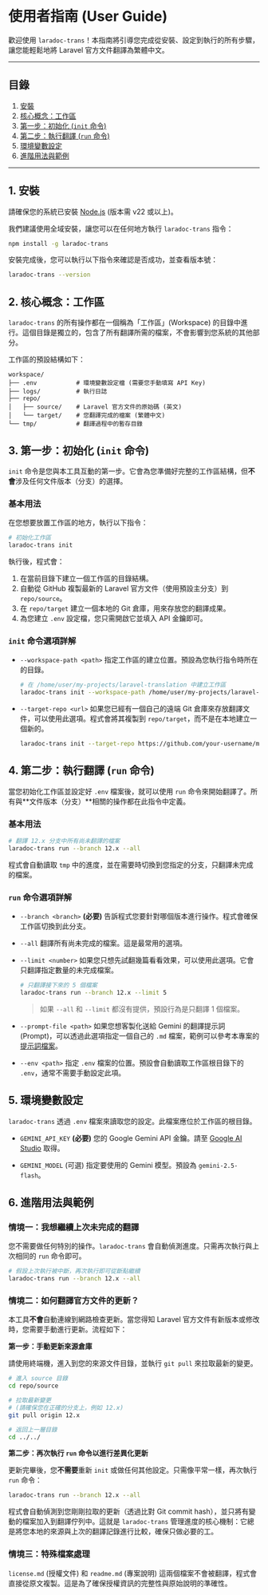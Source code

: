 # 使用者指南 (User Guide)

歡迎使用 `laradoc-trans`！本指南將引導您完成從安裝、設定到執行的所有步驟，讓您能輕鬆地將 Laravel 官方文件翻譯為繁體中文。

---

## 目錄

1.  [安裝](#1-安裝)
2.  [核心概念：工作區](#2-核心概念工作區)
3.  [第一步：初始化 (`init` 命令)](#3-第一步初始化-init-命令)
4.  [第二步：執行翻譯 (`run` 命令)](#4-第二步執行翻譯-run-命令)
5.  [環境變數設定](#5-環境變數設定)
6.  [進階用法與範例](#6-進階用法與範例)

---

## 1. 安裝

請確保您的系統已安裝 [Node.js](https://nodejs.org/) (版本需 v22 或以上)。

我們建議使用全域安裝，讓您可以在任何地方執行 `laradoc-trans` 指令：

```bash
npm install -g laradoc-trans
```

安裝完成後，您可以執行以下指令來確認是否成功，並查看版本號：
```bash
laradoc-trans --version
```

## 2. 核心概念：工作區

`laradoc-trans` 的所有操作都在一個稱為「工作區」(Workspace) 的目錄中進行。這個目錄是獨立的，包含了所有翻譯所需的檔案，不會影響到您系統的其他部分。

工作區的預設結構如下：

```
workspace/
├── .env           # 環境變數設定檔 (需要您手動填寫 API Key)
├── logs/          # 執行日誌
├── repo/
│   ├── source/    # Laravel 官方文件的原始碼 (英文)
│   └── target/    # 您翻譯完成的檔案 (繁體中文)
└── tmp/           # 翻譯過程中的暫存目錄
```

## 3. 第一步：初始化 (`init` 命令)

`init` 命令是您與本工具互動的第一步。它會為您準備好完整的工作區結構，但**不會**涉及任何文件版本（分支）的選擇。

### 基本用法

在您想要放置工作區的地方，執行以下指令：

```bash
# 初始化工作區
laradoc-trans init
```

執行後，程式會：
1.  在當前目錄下建立一個工作區的目錄結構。
2.  自動從 GitHub 複製最新的 Laravel 官方文件（使用預設主分支）到 `repo/source`。
3.  在 `repo/target` 建立一個本地的 Git 倉庫，用來存放您的翻譯成果。
4.  為您建立 `.env` 設定檔，您只需開啟它並填入 API 金鑰即可。

### `init` 命令選項詳解

-   `--workspace-path <path>`
    指定工作區的建立位置。預設為您執行指令時所在的目錄。
    ```bash
    # 在 /home/user/my-projects/laravel-translation 中建立工作區
    laradoc-trans init --workspace-path /home/user/my-projects/laravel-translation
    ```

-   `--target-repo <url>`
    如果您已經有一個自己的遠端 Git 倉庫來存放翻譯文件，可以使用此選項。程式會將其複製到 `repo/target`，而不是在本地建立一個新的。
    ```bash
    laradoc-trans init --target-repo https://github.com/your-username/my-laravel-docs-zh-tw.git
    ```

## 4. 第二步：執行翻譯 (`run` 命令)

當您初始化工作區並設定好 `.env` 檔案後，就可以使用 `run` 命令來開始翻譯了。所有與**文件版本（分支）**相關的操作都在此指令中定義。

### 基本用法

```bash
# 翻譯 12.x 分支中所有尚未翻譯的檔案
laradoc-trans run --branch 12.x --all
```

程式會自動讀取 `tmp` 中的進度，並在需要時切換到您指定的分支，只翻譯未完成的檔案。

### `run` 命令選項詳解

-   `--branch <branch>` **(必要)**
    告訴程式您要針對哪個版本進行操作。程式會確保工作區切換到此分支。

-   `--all`
    翻譯所有尚未完成的檔案。這是最常用的選項。

-   `--limit <number>`
    如果您只想先試翻幾篇看看效果，可以使用此選項。它會只翻譯指定數量的未完成檔案。
    ```bash
    # 只翻譯接下來的 5 個檔案
    laradoc-trans run --branch 12.x --limit 5
    ```
    > 如果 `--all` 和 `--limit` 都沒有提供，預設行為是只翻譯 1 個檔案。

-   `--prompt-file <path>`
    如果您想客製化送給 Gemini 的翻譯提示詞 (Prompt)，可以透過此選項指定一個自己的 `.md` 檔案，範例可以參考本專案的 [提示詞檔案](../resources/TRANSLATE_PROMPT.md)。

-   `--env <path>`
    指定 `.env` 檔案的位置。預設會自動讀取工作區根目錄下的 `.env`，通常不需要手動設定此項。

## 5. 環境變數設定

`laradoc-trans` 透過 `.env` 檔案來讀取您的設定。此檔案應位於工作區的根目錄。

-   `GEMINI_API_KEY` **(必要)**
    您的 Google Gemini API 金鑰。請至 [Google AI Studio](https://aistudio.google.com/app/apikey) 取得。

-   `GEMINI_MODEL` (可選)
    指定要使用的 Gemini 模型。預設為 `gemini-2.5-flash`。

## 6. 進階用法與範例

### 情境一：我想繼續上次未完成的翻譯

您不需要做任何特別的操作。`laradoc-trans` 會自動偵測進度。只需再次執行與上次相同的 `run` 命令即可。

```bash
# 假設上次執行被中斷，再次執行即可從斷點繼續
laradoc-trans run --branch 12.x --all
```

### 情境二：如何翻譯官方文件的更新？

本工具**不會**自動連線到網路檢查更新。當您得知 Laravel 官方文件有新版本或修改時，您需要手動進行更新。流程如下：

**第一步：手動更新來源倉庫**

請使用終端機，進入到您的來源文件目錄，並執行 `git pull` 來拉取最新的變更。

```bash
# 進入 source 目錄
cd repo/source

# 拉取最新變更
# (請確保您在正確的分支上，例如 12.x)
git pull origin 12.x

# 返回上一層目錄
cd ../../
```

**第二步：再次執行 `run` 命令以進行差異化更新**

更新完畢後，您**不需要**重新 `init` 或做任何其他設定。只需像平常一樣，再次執行 `run` 命令：

```bash
laradoc-trans run --branch 12.x --all
```

程式會自動偵測到您剛剛拉取的更新（透過比對 Git commit hash），並只將有變動的檔案加入到翻譯佇列中。這就是 `laradoc-trans` 管理進度的核心機制：它總是將您本地的來源與上次的翻譯記錄進行比較，確保只做必要的工。

### 情境三：特殊檔案處理

`license.md` (授權文件) 和 `readme.md` (專案說明) 這兩個檔案不會被翻譯，程式會直接從原文複製。這是為了確保授權資訊的完整性與原始說明的準確性。